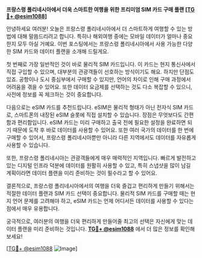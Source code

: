 **프랑스령 폴리네시아에서 더욱 스마트한 여행을 위한 프리미엄 SIM 카드 구매 플랜 [[TG💪+ @esim1088](https://t.me/s/esim1088)]**

안녕하세요 여러분! 오늘은 프랑스령 폴리네시아에서 더 스마트하게 여행할 수 있는 방법에 대해 말씀드리려고 합니다. 특히나 해외여행 중에는 모바일 데이터가 얼마나 중요한지 모두 아실 거예요. 이번 포스팅에서는 프랑스령 폴리네시아에서 사용 가능한 다양한 SIM 카드와 데이터 플랜을 소개해 드릴게요.

첫 번째로 가장 일반적인 것이 바로 물리적 SIM 카드입니다. 이 카드는 현지 통신사에서 직접 구입할 수 있으며, 대부분의 관광객들이 선호하는 방식이기도 해요. 하지만 단점도 있죠. 공항이나 도시 중심부에서 구매할 수 있지만, 언어의 차이로 인해 구매 과정에서 어려움을 겪을 수 있어요. 또한 데이터 요금제를 선택하는 것도 다소 복잡할 수 있으니, 사전에 정보를 꼭 체크하는 것이 중요합니다.

다음으로는 eSIM 카드를 추천드립니다. eSIM은 물리적 형태가 아닌 전자식 SIM 카드로, 스마트폰의 내장된 eSIM 슬롯에 직접 설치할 수 있습니다. 장점은 무엇보다도 간편함과 편리함입니다. eSIM 카드는 미리 구매하고 출국 전에 필요한 설정을 완료하면 되기 때문에 도착 후 바로 데이터를 사용할 수 있어요. 또한 여러 국가의 데이터를 한 번에 구매할 수 있어서, 프랑스령 폴리네시아뿐만 아니라 다른 지역에서도 데이터를 자유롭게 사용할 수 있습니다.

또한, 프랑스령 폴리네시아는 관광객들에게 매우 매력적인 지역입니다. 빠르게 발전하고 있는 디지털 인프라 덕분에 데이터를 원활히 사용할 수 있고, 특히 스냅샷을 많이 남길 계획이라면 데이터 플랜을 미리 준비하는 것이 필수라고 할 수 있어요. 

결론적으로, 프랑스령 폴리네시아에서의 여행을 더욱 즐겁고 편리하게 만들기 위해서는 적절한 데이터 플랜과 SIM 카드 선택이 중요합니다. 물리적 SIM 카드를 구매할 때는 현지 언어 문제를 고려해야 하고, eSIM 카드는 언제 어디서든 데이터를 사용할 수 있다는 점에서 매우 유용합니다.

궁극적으로, 여러분의 여행을 더욱 편리하게 만들어줄 최고의 선택은 자신에게 맞는 데이터 플랜을 미리 준비하는 것입니다. **[TG💪+ @esim1088](https://t.me/s/esim1088)** 에서 더 많은 정보를 확인해 보세요!

[[TG💪+ @esim1088](https://t.me/s/esim1088) ![Image](https://i.postimg.cc/Y0z9fWf4/image.png)]